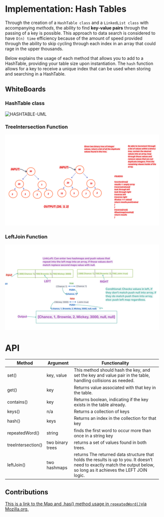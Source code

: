 # Implementation: Hash Tables

Through the creation of a `HashTable class` and a `LinkedList class` with accompanying *methods*, the ability to find **key-value pairs** through the passing of a key is possible. This approach to data search is considered to have `O(n) time` efficiency because of the amount of speed provided through the ability to skip cycling through each index in an array that could rage in the upper thousands. 

Below explains the usage of each method that allows you to add to a HashTable, providing your table size upon instantiation. The `hash` function allows for a key to receive a unique index that can be used when storing and searching in a HashTable.

## WhiteBoards

### HashTable class

<img width="1271" alt="HASHTABLE-UML" src="https://user-images.githubusercontent.com/90294860/166173212-a75aa52e-7438-4c8f-b55b-c1e6d9e67b85.png">

### TreeIntersection Function

![Tree-intersection-UML](./assets/Tree-intersection-UML.png)

### LeftJoin Function

![LEFRJOIN-UML](./assets/LeftJoin-UML.png)

# API

| Method         | Argument         | Functionality                                                                                                     |
|----------------|------------------|-------------------------------------------------------------------------------------------------------------------|
| set()   | key, value                | This method should hash the key, and set the key and value pair in the table, handling collisions as needed.                                      |
| get()     |  key            | Returns value associated with that key in the table.           |
| contains()       |  key            | Returns boolean, indicating if the key exists in the table already.                           |
|  keys()     | n/a              | Returns a collection of keys |
| hash()       | keys        | Returns an index in the collection for that key                                                    |
| repeatedWord()       | string        | finds the first word to occur more than once in a string key                                                    |
| treeIntersection()       | two binary trees       | returns a set of values found in both trees.
| leftJoin()       | two hashmaps       | returns The returned data structure that holds the results is up to you. It doesn’t need to exactly match the output below, so long as it achieves the LEFT JOIN logic.

## Contributions 
[This is a link to the Map and .has() method usage in `repeatedWord()`via Mozilla.org.](https://developer.mozilla.org/en-US/docs/Web/JavaScript/Reference/Global_Objects/Map/has)
